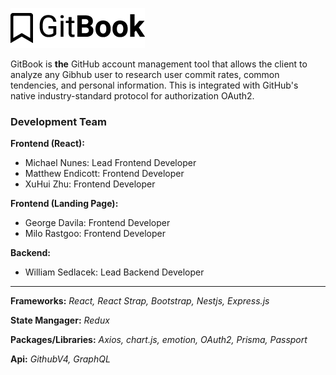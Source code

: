 ![GitBook](https://github.com/build-week-github-user-breakdown/Marketing-page/blob/master/img/logo.png?raw=true)

GitBook is **the** GitHub account management tool that allows the client to analyze any Gibhub user to research user commit rates, common tendencies, and personal information. This is integrated with GitHub's native industry-standard protocol for authorization OAuth2.


### Development Team
**Frontend (React):**
 - Michael Nunes: Lead Frontend Developer
 - Matthew Endicott: Frontend Developer
 - XuHui Zhu: Frontend Developer

**Frontend (Landing Page):**
 - George Davila: Frontend Developer
 - Milo Rastgoo: Frontend Developer


**Backend:**
 - William Sedlacek: Lead Backend Developer
---
**Frameworks:**
  *React, React Strap, Bootstrap, Nestjs, Express.js*
  
**State Mangager:** 
  *Redux*
  
**Packages/Libraries:** 
  *Axios, chart.js, emotion, OAuth2, Prisma, Passport*
  
**Api:** 
  *GithubV4, GraphQL*


